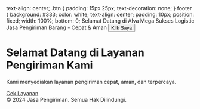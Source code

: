  <title>Jasa Pengiriman - Cepat & Aman</title>
 text-align: center;
  .btn {
            padding: 15px 25px;
              text-decoration: none;
              }
        footer {
            background: #333;
            color: white;
            text-align: center;
            padding: 10px;
            position: fixed;
            width: 100%;
            bottom: 0;
             Selamat Datang di Alva Mega Sukses Logistic
        Jasa Pengiriman Barang - Cepat & Aman
         <button onclick="alert('Terima kasih telah mengunjungi!')">Klik Saya</button>
        <h1>Selamat Datang di Layanan Pengiriman Kami</h1>
        <p>Kami menyediakan layanan pengiriman cepat, aman, dan terpercaya.</p>
        <a href="#" class="btn">Cek Layanan</a>
         <footer>
        &copy; 2024 Jasa Pengiriman. Semua Hak Dilindungi.
    </footer>
